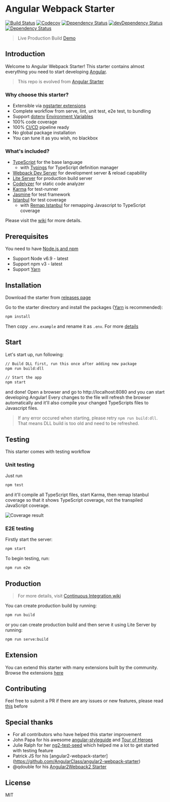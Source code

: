 # Angular Webpack Starter

[![Build Status](https://travis-ci.org/antonybudianto/angular-webpack-starter.svg?branch=master)](https://travis-ci.org/antonybudianto/angular-webpack-starter)
[![Codecov](https://codecov.io/gh/antonybudianto/angular-webpack-starter/branch/master/graph/badge.svg)](https://codecov.io/gh/antonybudianto/angular-webpack-starter)
[![Dependency Status](https://david-dm.org/antonybudianto/angular-webpack-starter.svg)](https://david-dm.org/antonybudianto/angular-webpack-starter)
[![devDependency Status](https://david-dm.org/antonybudianto/angular-webpack-starter/dev-status.svg)](https://david-dm.org/antonybudianto/angular-webpack-starter#info=devDependencies)
[![Dependency Status](https://dependencyci.com/github/antonybudianto/angular-webpack-starter/badge)](https://dependencyci.com/github/antonybudianto/angular-webpack-starter)

> Live Production Build [Demo](http://angular-webpack-starter.surge.sh/)

## Introduction
Welcome to Angular Webpack Starter!
This starter contains almost everything you need to start developing [Angular](https://angular.io/).

> This repo is evolved from [Angular Starter](https://github.com/antonybudianto/angular-starter)

### Why choose this starter?
- Extensible via [ngstarter extensions](https://github.com/ngstarter)
- Complete workflow from serve, lint, unit test, e2e test, to bundling
- Support [dotenv](https://www.npmjs.com/package/dotenv) [Environment Variables](https://github.com/antonybudianto/angular-webpack-starter/wiki/Environment-Variables)
- 100% code coverage
- 100% [CI/CD](https://github.com/antonybudianto/angular-webpack-starter/wiki/Continuous-Integration) pipeline ready
- No global package installation
- You can tune it as you wish, no blackbox

### What's included?
* [TypeScript](http://www.typescriptlang.org/) for the base language
  * with [Typings](https://github.com/typings/typings) for TypeScript definition manager
* [Webpack Dev Server](https://webpack.github.io/docs/webpack-dev-server.html) for development server & reload capability
* [Lite Server](https://github.com/johnpapa/lite-server) for production build server
* [Codelyzer](https://github.com/mgechev/codelyzer) for static code analyzer
* [Karma](http://karma-runner.github.io/) for test-runner
* [Jasmine](http://jasmine.github.io/) for test framework
* [Istanbul](https://github.com/gotwarlost/istanbul) for test coverage
  * with [Remap Istanbul](https://github.com/SitePen/remap-istanbul) for remapping Javascript to TypeScript coverage

Please visit the [wiki](https://github.com/antonybudianto/angular-webpack-starter/wiki) for more details.

## Prerequisites
You need to have [Node.js and npm](https://nodejs.org/en/)
- Support Node v6.9 - latest
- Support npm v3 - latest
- Support [Yarn](https://yarnpkg.com/)

## Installation
Download the starter from [releases page](https://github.com/antonybudianto/angular-webpack-starter/releases)

Go to the starter directory and install the packages ([Yarn](https://github.com/yarnpkg/yarn) is recommended):
```bash
npm install
```

Then copy `.env.example` and rename it as `.env`. For more [details](https://github.com/antonybudianto/angular-webpack-starter/wiki/Environment-Variables)

## Start
Let's start up, run following:
```bash
// Build DLL first, run this once after adding new package
npm run build:dll

// Start the app
npm start
```

and done! Open a browser and go to http://localhost:8080 and you can start developing Angular!
Every changes to the file will refresh the browser automatically
and it'll also compile your changed TypeScripts files to Javascript files.

> If any error occured when starting, please retry `npm run build:dll`.
That means DLL build is too old and need to be refreshed.

## Testing
This starter comes with testing workflow

### Unit testing
Just run
```bash
npm test
```
and it'll compile all TypeScript files, start Karma, then remap Istanbul coverage so that it shows TypeScript coverage, not the transpiled JavaScript coverage.

![Coverage result](http://s33.postimg.org/w7m9ckdkf/Screen_Shot_2016_06_04_at_8_15_53_AM.png)

### E2E testing
Firstly start the server:
```bash
npm start
```
To begin testing, run:
```bash
npm run e2e
```

## Production
> For more details, visit [Continuous Integration  wiki](https://github.com/antonybudianto/angular-webpack-starter/wiki/Continuous-Integration)

You can create production build by running:
```bash
npm run build
```
or you can create production build and then serve it using Lite Server by running:
```bash
npm run serve:build
```

## Extension
You can extend this starter with many extensions built by the community. Browse the extensions [here](https://github.com/ngstarter)

## Contributing
Feel free to submit a PR if there are any issues or new features, please read [this](https://github.com/antonybudianto/angular-webpack-starter/wiki/Contributing) before

## Special thanks
* For all contributors who have helped this starter improvement
* John Papa for his awesome [angular-styleguide](https://github.com/johnpapa/angular-styleguide) and [Tour of Heroes](https://github.com/johnpapa/angular2-tour-of-heroes)
* Julie Ralph for her [ng2-test-seed](https://github.com/juliemr/ng2-test-seed) which helped me a lot to get started with testing feature
* Patrick JS for his [angular2-webpack-starter]
(https://github.com/AngularClass/angular2-webpack-starter)
* @qdouble for his [Angular2Webpack2 Starter](https://github.com/qdouble/angular2webpack2-starter)

## License
MIT
